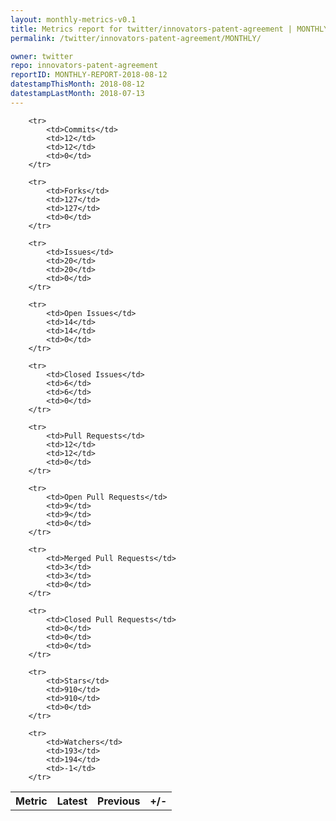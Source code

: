 ```yaml
---
layout: monthly-metrics-v0.1
title: Metrics report for twitter/innovators-patent-agreement | MONTHLY-REPORT-2018-08-12 | 2018-08-12
permalink: /twitter/innovators-patent-agreement/MONTHLY/

owner: twitter
repo: innovators-patent-agreement
reportID: MONTHLY-REPORT-2018-08-12
datestampThisMonth: 2018-08-12
datestampLastMonth: 2018-07-13
---
```



<table style="width: 100%;">
    <tr>
        <th>Metric</th>
        <th>Latest</th>
        <th>Previous</th>
        <th>+/-</th>
    </tr>

        <tr>
            <td>Commits</td>
            <td>12</td>
            <td>12</td>
            <td>0</td>
        </tr>
        
        <tr>
            <td>Forks</td>
            <td>127</td>
            <td>127</td>
            <td>0</td>
        </tr>
        
        <tr>
            <td>Issues</td>
            <td>20</td>
            <td>20</td>
            <td>0</td>
        </tr>
        
        <tr>
            <td>Open Issues</td>
            <td>14</td>
            <td>14</td>
            <td>0</td>
        </tr>
        
        <tr>
            <td>Closed Issues</td>
            <td>6</td>
            <td>6</td>
            <td>0</td>
        </tr>
        
        <tr>
            <td>Pull Requests</td>
            <td>12</td>
            <td>12</td>
            <td>0</td>
        </tr>
        
        <tr>
            <td>Open Pull Requests</td>
            <td>9</td>
            <td>9</td>
            <td>0</td>
        </tr>
        
        <tr>
            <td>Merged Pull Requests</td>
            <td>3</td>
            <td>3</td>
            <td>0</td>
        </tr>
        
        <tr>
            <td>Closed Pull Requests</td>
            <td>0</td>
            <td>0</td>
            <td>0</td>
        </tr>
        
        <tr>
            <td>Stars</td>
            <td>910</td>
            <td>910</td>
            <td>0</td>
        </tr>
        
        <tr>
            <td>Watchers</td>
            <td>193</td>
            <td>194</td>
            <td>-1</td>
        </tr>
        
</table>
